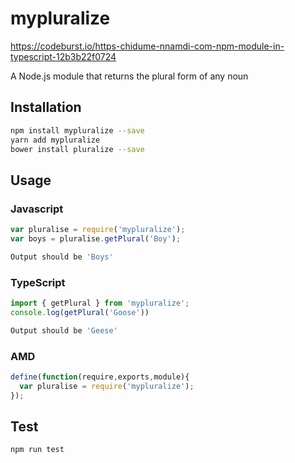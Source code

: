 # mypluralize
https://codeburst.io/https-chidume-nnamdi-com-npm-module-in-typescript-12b3b22f0724

A Node.js module that returns the plural form of any noun
## Installation
```sh
npm install mypluralize --save
yarn add mypluralize
bower install pluralize --save
```
## Usage
### Javascript
```javascript
var pluralise = require('mypluralize');
var boys = pluralise.getPlural('Boy');
```
```sh
Output should be 'Boys'
```
### TypeScript
```typescript
import { getPlural } from 'mypluralize';
console.log(getPlural('Goose'))
```
```sh
Output should be 'Geese'
```
### AMD
```javascript
define(function(require,exports,module){
  var pluralise = require('mypluralize');
});
```
## Test
```sh
npm run test
```